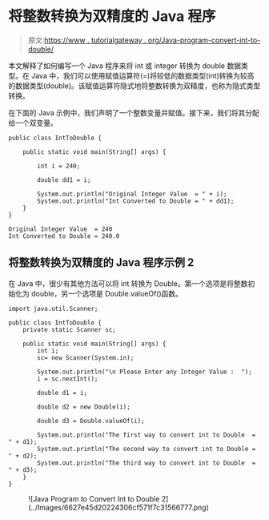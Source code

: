 # 将整数转换为双精度的 Java 程序

> 原文:[https://www . tutorialgateway . org/Java-program-convert-int-to-double/](https://www.tutorialgateway.org/java-program-to-convert-int-to-double/)

本文解释了如何编写一个 Java 程序来将 int 或 integer 转换为 double 数据类型。在 Java 中，我们可以使用赋值运算符(=)将较低的数据类型(int)转换为较高的数据类型(double)。该赋值运算符隐式地将整数转换为双精度，也称为隐式类型转换。

在下面的 Java 示例中，我们声明了一个整数变量并赋值。接下来，我们将其分配给一个双变量。

```
public class IntToDouble {

	public static void main(String[] args) {

		int i = 240;

		double dd1 = i;

		System.out.println("Original Integer Value  = " + i);
		System.out.println("Int Converted to Double = " + dd1);
	}
}
```

```
Original Integer Value  = 240
Int Converted to Double = 240.0
```

## 将整数转换为双精度的 Java 程序示例 2

在 Java 中，很少有其他方法可以将 int 转换为 Double。第一个选项是将整数初始化为 double，另一个选项是 Double.valueOf()函数。

```
import java.util.Scanner;

public class IntToDouble {
	private static Scanner sc;

	public static void main(String[] args) {
		int i;
		sc= new Scanner(System.in);

		System.out.println("\n Please Enter any Integer Value :  ");
		i = sc.nextInt();

		double d1 = i;

		double d2 = new Double(i);

		double d3 = Double.valueOf(i);

		System.out.println("The first way to convert int to Double  = " + d1);
		System.out.println("The second way to convert int to Double = " + d2);
		System.out.println("The third way to convert int to Double  = " + d3);
	}
}
```

<figure class="wp-block-image size-large">![Java Program to Convert Int to Double 2](../Images/6627e45d20224306cf571f7c31566777.png)</figure>